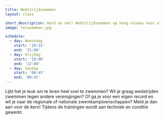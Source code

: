 ```yaml
---
title: Wedstrijdzwemmen
layout: class

short_description: Hard en nat! Wedstrijdzwemmen op hoog niveau voor alle leeftijden
image: leszwemmen.jpg

schedule:
  - day: Woensdag
    start: '19:15'
    end: '21:00'
  - day: Vrijdag
    start: '19:00'
    end: '22:00'
  - day: Zondag
    start: '08:45'
    end: '09:45'
---
```


Lijkt het je leuk om te leren heel snel te zwemmen? Wil je graag wedstrijden zwemmen tegen andere verenigingen? Of ga je voor een eigen record en wil je naar de regionale of nationale zwemkampioenschappen? Meld je dan aan voor de kern! Tijdens de trainingen wordt aan techniek en conditie gewerkt.

